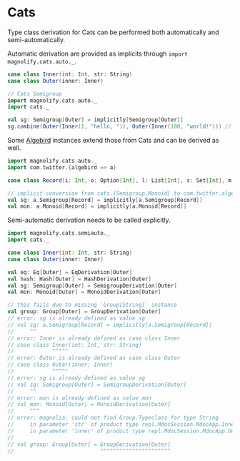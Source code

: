 # Cats

Type class derivation for Cats can be performed both automatically and semi-automatically.

Automatic derivation are provided as implicits through `import magnolify.cats.auto._`.

```scala
case class Inner(int: Int, str: String)
case class Outer(inner: Inner)

// Cats Semigroup
import magnolify.cats.auto._
import cats._

val sg: Semigroup[Outer] = implicitly[Semigroup[Outer]]
sg.combine(Outer(Inner(1, "hello, ")), Outer(Inner(100, "world!"))) // = Outer(Inner(101,hello, world!))
```

Some [Algebird](https://github.com/twitter/algebird) instances extend those from Cats and can be derived as well.

```scala
import magnolify.cats.auto._
import com.twitter.{algebird => a}

case class Record(i: Int, o: Option[Int], l: List[Int], s: Set[Int], m: Map[String, Int])

// implicit conversion from cats.{Semigroup,Monoid} to com.twitter.algebird.{Semigroup,Monoid}
val sg: a.Semigroup[Record] = implicitly[a.Semigroup[Record]]
val mon: a.Monoid[Record] = implicitly[a.Monoid[Record]]
```
Semi-automatic derivation needs to be called explicitly.

```scala
import magnolify.cats.semiauto._
import cats._

case class Inner(int: Int, str: String)
case class Outer(inner: Inner)

val eq: Eq[Outer] = EqDerivation[Outer]
val hash: Hash[Outer] = HashDerivation[Outer]
val sg: Semigroup[Outer] = SemigroupDerivation[Outer]
val mon: Monoid[Outer] = MonoidDerivation[Outer]

// this fails due to missing `Group[String]` instance
val group: Group[Outer] = GroupDerivation[Outer]
// error: sg is already defined as value sg
// val sg: a.Semigroup[Record] = implicitly[a.Semigroup[Record]]
//     ^^
// error: Inner is already defined as case class Inner
// case class Inner(int: Int, str: String)
//            ^^^^^
// error: Outer is already defined as case class Outer
// case class Outer(inner: Inner)
//            ^^^^^
// error: sg is already defined as value sg
// val sg: Semigroup[Outer] = SemigroupDerivation[Outer]
//     ^^
// error: mon is already defined as value mon
// val mon: Monoid[Outer] = MonoidDerivation[Outer]
//     ^^^
// error: magnolia: could not find Group.Typeclass for type String
//     in parameter 'str' of product type repl.MdocSession.MdocApp.Inner
//     in parameter 'inner' of product type repl.MdocSession.MdocApp.Outer
// 
// val group: Group[Outer] = GroupDerivation[Outer]
//                           ^^^^^^^^^^^^^^^^^^^^^^
```